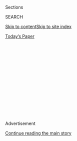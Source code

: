 <div id="app">

<div>

<div>

<div>

<div class="NYTAppHideMasthead css-1q2w90k e1suatyy0">

<div class="section css-ui9rw0 e1suatyy2">

<div class="css-eph4ug er09x8g0">

<div class="css-6n7j50">

</div>

<span class="css-1dv1kvn">Sections</span>

<div class="css-10488qs">

<span class="css-1dv1kvn">SEARCH</span>

</div>

[Skip to content](#site-content)[Skip to site
index](#site-index)

</div>

<div class="css-10698na e1huz5gh0">

</div>

</div>

<div id="masthead-bar-one" class="section hasLinks css-15hmgas e1csuq9d3">

<div class="css-uqyvli e1csuq9d0">

</div>

<div class="css-1uqjmks e1csuq9d1">

</div>

<div class="css-9e9ivx">

[](https://myaccount.nytimes3xbfgragh.onion/auth/login?response_type=cookie&client_id=vi)

</div>

<div class="css-1bvtpon e1csuq9d2">

[Today’s
Paper](https://www.nytimes3xbfgragh.onion/section/todayspaper)

</div>

</div>

</div>

</div>

<div data-aria-hidden="false">

<div id="site-content" data-role="main">

<div>

<div class="css-1aor85t" style="opacity:0.000000001;z-index:-1;visibility:hidden">

<div class="css-1hqnpie">

<div class="css-epjblv">

<span class="css-17xtcya">[Opinion](/section/opinion)</span><span class="css-x15j1o">|</span><span class="css-fwqvlz">Repurposing
Drugs to Fight
Cancer</span>

</div>

<div class="css-k008qs">

<div class="css-1iwv8en">

<span class="css-18z7m18"></span>

<div>

</div>

</div>

<span class="css-1n6z4y">https://nyti.ms/3913Kth</span>

<div class="css-1705lsu">

<div class="css-4xjgmj">

<div class="css-4skfbu" data-role="toolbar" data-aria-label="Social Media Share buttons, Save button, and Comments Panel with current comment count" data-testid="share-tools">

  - 
  - 
  - 
  - 
    
    <div class="css-6n7j50">
    
    </div>

  - 
  - 

</div>

</div>

</div>

</div>

</div>

</div>

<div id="NYT_TOP_BANNER_REGION" class="css-13pd83m">

</div>

<div id="top-wrapper" class="css-1sy8kpn">

<div id="top-slug" class="css-l9onyx">

Advertisement

</div>

[Continue reading the main
story](#after-top)

<div class="ad top-wrapper" style="text-align:center;height:100%;display:block;min-height:250px">

<div id="top" class="place-ad" data-position="top" data-size-key="top">

</div>

</div>

<div id="after-top">

</div>

</div>

<div>

<div class="css-v5btjw etb61u70">

<div class="css-v05ibm etb61u71">

[Opinion](/section/opinion)

</div>

</div>

<div id="sponsor-wrapper" class="css-1hyfx7x">

<div id="sponsor-slug" class="css-19vbshk">

Supported by

</div>

[Continue reading the main
story](#after-sponsor)

<div id="sponsor" class="ad sponsor-wrapper" style="text-align:center;height:100%;display:block">

</div>

<div id="after-sponsor">

</div>

</div>

<div class="css-186x18t">

FixeS

</div>

<div class="css-1vkm6nb ehdk2mb0">

# Repurposing Drugs to Fight Cancer

</div>

While doctors are allowed to use drugs approved for one disease to treat
another condition, many don’t because approval to do so doesn’t appear
on the label. But that may be changing.

<div class="css-18e8msd">

<div class="css-vp77d3 epjyd6m0">

<div class="css-1baulvz">

By <span class="css-1baulvz last-byline" itemprop="name">Sophie
Cousins</span>

<div class="css-8atqhb">

Ms. Cousins writes about health issues and gender inequality in South
Asia.

</div>

</div>

</div>

  - Feb. 25,
    2020

  - 
    
    <div class="css-4xjgmj">
    
    <div class="css-d8bdto" data-role="toolbar" data-aria-label="Social Media Share buttons, Save button, and Comments Panel with current comment count" data-testid="share-tools">
    
      - 
      - 
      - 
      - 
        
        <div class="css-6n7j50">
        
        </div>
    
      - 
      - 
    
    </div>
    
    </div>

</div>

<div class="css-79elbk" data-testid="photoviewer-wrapper">

<div class="css-z3e15g" data-testid="photoviewer-wrapper-hidden">

</div>

<div class="css-1a48zt4 ehw59r15" data-testid="photoviewer-children">

![<span class="css-16f3y1r e13ogyst0" data-aria-hidden="true">The
generic diabetes drug metformin is one drug that has shown that it may
have cancer-fighting properties as
well.</span><span class="css-cnj6d5 e1z0qqy90" itemprop="copyrightHolder"><span class="css-1ly73wi e1tej78p0">Credit...</span><span><span>Francis
Dean/Corbis News, via Getty
Images</span></span></span>](https://static01.graylady3jvrrxbe.onion/images/2020/02/25/opinion/25Fixes-cousins/25Fixes-cousins-articleLarge.jpg?quality=75&auto=webp&disable=upscale)

</div>

</div>

</div>

<div class="section meteredContent css-1r7ky0e" name="articleBody" itemprop="articleBody">

<div class="css-1fanzo5 StoryBodyCompanionColumn">

<div class="css-53u6y8">

Metformin, the world’s most widely prescribed diabetes drug, might do
more than control diabetes. A
[study](https://www.ncbi.nlm.nih.gov/pmc/articles/PMC558205/?report=reader)
in Scotland in 2005 found that people taking metformin were 23 percent
less likely to get cancer, suggesting that it might also prevent cancer.
Other
[studies](https://www.cancer.gov/about-cancer/treatment/clinical-trials/intervention/metformin-hydrochloride)
are exploring metformin’s ability to treat cancer, alone and in
combination with other therapies.

But if you have cancer, it’s likely you aren’t taking metformin, even
though it’s inexpensive, safe and combines readily with other therapies.
That’s because metformin’s label doesn’t specify it as a cancer drug.

And while doctors are free to use drugs approved for one disease for
another disease, many don’t.

That could be changing. Given the enormous cost of developing new drugs,
various organizations and individuals are going back to basics and
championing the cause of drug repurposing in attempts to get new,
affordable treatments to patients as quickly as possible.

</div>

</div>

<div class="css-79elbk" data-testid="photoviewer-wrapper">

<div class="css-z3e15g" data-testid="photoviewer-wrapper-hidden">

</div>

<div class="css-1a48zt4 ehw59r15" data-testid="photoviewer-children">

![<span class="css-16f3y1r e13ogyst0" data-aria-hidden="true">Pan
Pantziarka, head of drug repurposing for the Anticancer Fund, in
London.</span><span class="css-cnj6d5 e1z0qqy90" itemprop="copyrightHolder"><span class="css-1ly73wi e1tej78p0">Credit...</span><span>Tom
Jamieson for The New York
Times</span></span>](https://static01.graylady3jvrrxbe.onion/images/2020/02/11/opinion/00Fixes-Cousins2/00Fixes-Cousins2-articleLarge.jpg?quality=75&auto=webp&disable=upscale)

</div>

</div>

<div class="css-1fanzo5 StoryBodyCompanionColumn">

<div class="css-53u6y8">

“When we started repurposing a few years ago it was incredibly niche,”
said Pan Pantziarka, head of drug repurposing at the [Anticancer
Fund](https://www.anticancerfund.org/) in Brussels, Belgium. “Now you
can’t go to a big cancer conference without there being talks on
repurposing.”

</div>

</div>

<div class="css-1fanzo5 StoryBodyCompanionColumn">

<div class="css-53u6y8">

Drug repurposing is not new. Viagra, in fact, was repurposed twice. It
was originally researched to treat hypertension and then repurposed to
treat angina. It was repurposed again when male volunteers who enrolled
in trials experienced side-effects that hinted at a possibility of using
it to treat sexual difficulties. “We were getting very interesting
feedback from men,” said Dr. David Brown, a co-inventor of
Viagra.<span class="css-8l6xbc evw5hdy0"> </span>He
is<span class="css-8l6xbc evw5hdy0"> </span>a co-founder and the
chairman of [Healx](https://healx.io/), an international biotechnology
company with a main office in Cambridge, England. The
organization<span class="css-8l6xbc evw5hdy0"> </span>uses artificial
intelligence and machine learning to establish links between existing
therapies and rare
diseases.

</div>

</div>

<div class="css-79elbk" data-testid="photoviewer-wrapper">

<div class="css-z3e15g" data-testid="photoviewer-wrapper-hidden">

</div>

<div class="css-1a48zt4 ehw59r15" data-testid="photoviewer-children">

<div class="css-1xdhyk6 erfvjey0">

<span class="css-1ly73wi e1tej78p0">Image</span>

<div class="css-zjzyr8">

<div data-testid="lazyimage-container" style="height:541.3333333333334px">

</div>

</div>

</div>

<span class="css-16f3y1r e13ogyst0" data-aria-hidden="true">Dr. David
Brown, the man who repurposed Viagra, which started out as a heart
medication.</span><span class="css-cnj6d5 e1z0qqy90" itemprop="copyrightHolder"><span class="css-1ly73wi e1tej78p0">Credit...</span><span>Tom
Jamieson for The New York Times</span></span>

</div>

</div>

<div class="css-1fanzo5 StoryBodyCompanionColumn">

<div class="css-53u6y8">

“Drug discovery is very costly and very slow,” he said. “We’ve shown we
can be a lot faster and cost-effective. We have to be. We don’t want to
be charging six or seven figures to treat a rare disease. That just
bankrupts health systems and families.”

Pfizer, which held the patent for Viagra, became eager to repurpose it
to treat erectile dysfunction; it knew that such a pill would
immediately be in wide demand. But that level of enthusiasm is rare. In
most cases, by the time there’s evidence of a new use for a drug, it’s
already off-patent — so companies have little or no financial incentive
to investigate its potential to treat or prevent other diseases.

</div>

</div>

<div class="css-1fanzo5 StoryBodyCompanionColumn">

<div class="css-53u6y8">

Without evidence of that potential, doctors are reluctant to prescribe.

While precise figures are unavailable, hundreds of drugs have been
approved for one disease but show promise in treating a range of others,
from cancer to rare tropical diseases. Without interest from
pharmaceutical companies, exploration has been left largely to nonprofit
organizations and even patients themselves.

The Anticancer Fund has trawled published scientific literature going as
far back as the 1960s, and has identified almost 300 drugs that studies
say hold anticancer properties, but have not been specifically approved
for cancer. Most have lost patent protection.

The fund is interested now in repurposing drugs that might prevent the
recurrence of cancer after surgery when used in combination with
checkpoint inhibitors — a form of cancer immunotherapy — to improve and
sustain the immune system’s response.

One example for which it has high hopes is propranolol, a generic 1960s
blood pressure drug, to help treat pancreatic cancer and cancer of the
inner lining of blood vessels — known as angiosarcoma — in combination
with other cancer therapies.

[Cancer Research UK](https://www.cancerresearchuk.org/), a charity based
in London, is now conducting trials of aspirin to see if it can prevent
cancer from recurring; an antifungal medication to treat bowel cancer;
and metformin to help treat early prostate cancer.

“There’s no doubt at all about the benefits of using an existing drug,
generic or not generic, because it’s a short cut to patient benefits,”
said Hamish Ryder, director of therapeutic discovery laboratories at
Cancer Research UK. “It could easily take off 10 years to getting a new
therapy for patients.”

Drug repurposing still faces major barriers. The big one is the expense
of clinical trials, which are too much for medical charities to handle —
perhaps too much for anyone to handle if a drug is off patent and there
is no money to be made. “In the end, drug repurposing has to be
commercially viable in some way,” Dr. Brown said.

</div>

</div>

<div class="css-1fanzo5 StoryBodyCompanionColumn">

<div class="css-53u6y8">

Another barrier is excitement. “These are old unsexy drugs. If you’re
doing work with a new molecule there’s a huge amount of interest,” Mr.
Pantziarka said. “But if you’re doing something with aspirin, it’s not
that interesting. You don’t get that hype. We like to think medicine
isn’t fashion driven, but there is a degree of that going on.”

Doctor and patient acceptance is another concern. While off-label
prescribing is entirely legal — the Food and Drug Administration doesn’t
have the legal authority to regulate the practice of medicine — many
doctors still fear lawsuits.

As I was told by one woman who preferred not to be identified in order
to protect her privacy found out, many doctors disagree with
experimenting with off-label drugs.

Almost four years ago, that woman was diagnosed with an incurable, Stage
4 cancer of the bile ducts, known as cholangiocarcinoma. The cancer,
which is extremely rare, had spread and 24 tumors had grown throughout
her body.

The patient, who had three children younger than 5 at the time of her
diagnosis, was told she had six to 12 months to live. She quit her job
and dedicated her time to finding a way — any way — of surviving. She
saw as many doctors as possible to gain insight into her rare cancer,
but some were unwilling to prescribe drugs outside the standard cancer
treatments.

“I saw a doctor who thought more out of the box, and she recommended me
to look into metformin,” the patient said. Metformin does appear to
inhibit the proliferation of
[tumor](https://www.spandidos-publications.com/10.3892/ol.2017.7412)
cells, but the mechanism underpinning that isn’t yet fully understood.
Nevertheless, she added metformin to her chemotherapy for six months.

Her search for a cure didn’t end there, however. It led next to
fenbendazole, an anti-parasitic drug for animals. Joe Tippens, an
American who was diagnosed with Stage 4 small-cell lung cancer in 2017,
[claims](https://www.mycancerstory.rocks/single-post/2016/08/22/Shake-up-your-life-how-to-change-your-own-perspective)
that taking fenbendazole saved his life; he has been cancer-free now for
a year, and his story has gone
[viral](https://www.msn.com/en-ae/lifestyle/wellbeing/man-claims-drug-for-dogs-cured-him-of-cancer/ar-AAB50rx?li=BBqrPye)
on the internet. While a few studies in mice and petri dishes have
suggested that the drug may have anticancer properties, studies on
humans is lacking.

</div>

</div>

<div class="css-1fanzo5 StoryBodyCompanionColumn">

<div class="css-53u6y8">

“Dog deworming tablets are really cheap and have low toxicity,” the
patient said. “Yes, they’re meant for dogs, but for human use it’s
fine.”

The woman with bile duct cancer went into remission for seven months
while she was using metformin in combination with chemotherapy, but the
cancer came back. She is continuing chemotherapy and continues to search
for repurposed drugs. Four years after her diagnosis, she hasn’t lost
hope.

But how many patients, even on their deathbed, are willing to go beyond
their prescribed treatment? Few can dedicate significant time to reading
the scientific literature, especially without any prior medical
knowledge. And health insurers are reluctant to pay for drugs that
haven’t been approved for the disease in question.

There are no numbers on how many people have turned to metformin and
other such drugs in their desperation to be cured. Mr. Pantziarka
believes the key to expanding the use of repurposed drugs is in the
hands of drug regulators, who have the power to approve and relabel them
for new diseases. When a regulator licenses a drug, clinical guidelines
are updated and doctors gain experience prescribing it.

“The ideal solution is for repurposed drugs to be on label, Mr.
Pantziarka said. “We want to establish a pathway that once you have the
efficacy from clinical trials then you can go all the way to the
market,” he said. “At the end of the day, repurposing is not just
science and medicine but also policymaking.”

In an encouraging step toward overcoming the institutional barriers
surrounding drug repurposing, such issues are under
[review](https://ec.europa.eu/health/sites/health/files/files/committee/stamp/stamp_8_repurposing_established_medicines_background.pdf)
by an expert group on repurposing within the European Commission.
Currently only the original developers or makers of drugs are permitted
to adjust a drug’s label. But the review is looking at creating a way
for third parties to apply for drug label extensions.

“We think today of today’s generic drugs, but there’s tomorrow’s generic
drugs,” said Mr. Ryder of Cancer Research UK. “I don’t think we should
limit our thinking to aspirin and metformin. I think that we’re at the
tip of the iceberg in terms of potential for repurposing therapies.”

Sophie Cousins is an Australian writer and freelance journalist.

*To receive email alerts for Fixes columns, sign up*
[*here.*](http://eepurl.com/ABIxL)

*The Times is committed to publishing* [*a diversity of
letters*](https://www.nytimes3xbfgragh.onion/2019/01/31/opinion/letters/letters-to-editor-new-york-times-women.html)
*to the editor. We’d like to hear what you think about this or any of
our articles. Here are some*
[*tips*](https://help.nytimes3xbfgragh.onion/hc/en-us/articles/115014925288-How-to-submit-a-letter-to-the-editor)*.
And here’s our email:*
[*letters@NYTimes.com*](mailto:letters@NYTimes.com)*.*

*Follow The New York Times Opinion section on*
[*Facebook*](https://www.facebookcorewwwi.onion/nytopinion)*,* [*Twitter
(@NYTopinion)*](http://twitter.com/NYTOpinion) *and*
[*Instagram*](https://www.instagram.com/nytopinion/)*.*

</div>

</div>

</div>

<div>

</div>

<div>

</div>

<div>

</div>

<div>

<div id="bottom-wrapper" class="css-1ede5it">

<div id="bottom-slug" class="css-l9onyx">

Advertisement

</div>

[Continue reading the main
story](#after-bottom)

<div id="bottom" class="ad bottom-wrapper" style="text-align:center;height:100%;display:block;min-height:90px">

</div>

<div id="after-bottom">

</div>

</div>

</div>

</div>

</div>

## Site Index

<div>

</div>

## Site Information Navigation

  - [© <span>2020</span> <span>The New York Times
    Company</span>](https://help.nytimes3xbfgragh.onion/hc/en-us/articles/115014792127-Copyright-notice)

<!-- end list -->

  - [NYTCo](https://www.nytco.com/)
  - [Contact
    Us](https://help.nytimes3xbfgragh.onion/hc/en-us/articles/115015385887-Contact-Us)
  - [Work with us](https://www.nytco.com/careers/)
  - [Advertise](https://nytmediakit.com/)
  - [T Brand Studio](http://www.tbrandstudio.com/)
  - [Your Ad
    Choices](https://www.nytimes3xbfgragh.onion/privacy/cookie-policy#how-do-i-manage-trackers)
  - [Privacy](https://www.nytimes3xbfgragh.onion/privacy)
  - [Terms of
    Service](https://help.nytimes3xbfgragh.onion/hc/en-us/articles/115014893428-Terms-of-service)
  - [Terms of
    Sale](https://help.nytimes3xbfgragh.onion/hc/en-us/articles/115014893968-Terms-of-sale)
  - [Site
    Map](https://spiderbites.nytimes3xbfgragh.onion)
  - [Help](https://help.nytimes3xbfgragh.onion/hc/en-us)
  - [Subscriptions](https://www.nytimes3xbfgragh.onion/subscription?campaignId=37WXW)

</div>

</div>

</div>

</div>
